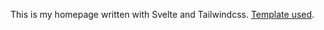 This is my homepage written with Svelte and Tailwindcss. [Template used](https://github.com/jhanca-vm/Svelte-Tailwind).
